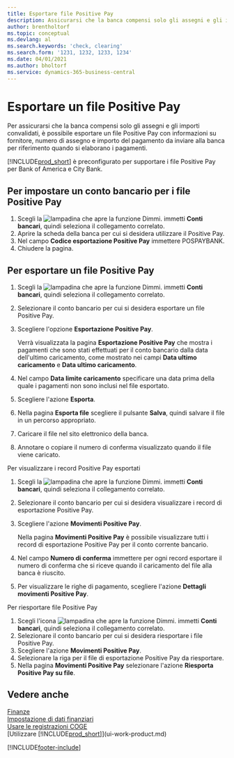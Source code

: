 ```yaml
---
title: Esportare file Positive Pay
description: Assicurarsi che la banca compensi solo gli assegni e gli importi convalidati tramite l'esportazione di file Positive Pay che contengano informazioni sul fornitore e pagamento.
author: brentholtorf
ms.topic: conceptual
ms.devlang: al
ms.search.keywords: 'check, clearing'
ms.search.form: '1231, 1232, 1233, 1234'
ms.date: 04/01/2021
ms.author: bholtorf
ms.service: dynamics-365-business-central
---
```

# <a name="export-a-positive-pay-file"></a>Esportare un file Positive Pay
Per assicurarsi che la banca compensi solo gli assegni e gli importi convalidati, è possibile esportare un file Positive Pay con informazioni su fornitore, numero di assegno e importo del pagamento da inviare alla banca per riferimento quando si elaborano i pagamenti.

[!INCLUDE[prod_short](includes/prod_short.md)] è preconfigurato per supportare i file Positive Pay per Bank of America e City Bank.

## <a name="to-set-up-a-bank-account-for-positive-pay"></a>Per impostare un conto bancario per i file Positive Pay
1. Scegli la ![lampadina che apre la funzione Dimmi.](media/ui-search/search_small.png "Informazioni sull'operazione che si desidera eseguire") immetti **Conti bancari**, quindi seleziona il collegamento correlato.
2. Aprire la scheda della banca per cui si desidera utilizzare il Positive Pay.
3. Nel campo **Codice esportazione Positive Pay** immettere POSPAYBANK.
4. Chiudere la pagina.

## <a name="to-export-a-positive-pay-file"></a>Per esportare un file Positive Pay
1. Scegli la ![lampadina che apre la funzione Dimmi.](media/ui-search/search_small.png "Informazioni sull'operazione che si desidera eseguire") immetti **Conti bancari**, quindi seleziona il collegamento correlato.
2. Selezionare il conto bancario per cui si desidera esportare un file Positive Pay.
3. Scegliere l'opzione **Esportazione Positive Pay**.

    Verrà visualizzata la pagina **Esportazione Positive Pay** che mostra i pagamenti che sono stati effettuati per il conto bancario dalla data dell'ultimo caricamento, come mostrato nei campi **Data ultimo caricamento** e **Data ultimo caricamento**.
4. Nel campo **Data limite caricamento** specificare una data prima della quale i pagamenti non sono inclusi nel file esportato.
5. Scegliere l'azione **Esporta**.
6. Nella pagina **Esporta file** scegliere il pulsante **Salva**, quindi salvare il file in un percorso appropriato.
7. Caricare il file nel sito elettronico della banca.
8. Annotare o copiare il numero di conferma visualizzato quando il file viene caricato.

Per visualizzare i record Positive Pay esportati

1. Scegli la ![lampadina che apre la funzione Dimmi.](media/ui-search/search_small.png "Informazioni sull'operazione che si desidera eseguire") immetti **Conti bancari**, quindi seleziona il collegamento correlato.
2. Selezionare il conto bancario per cui si desidera visualizzare i record di esportazione Positive Pay.
3. Scegliere l'azione **Movimenti Positive Pay**.

    Nella pagina **Movimenti Positive Pay** è possibile visualizzare tutti i record di esportazione Positive Pay per il conto corrente bancario.
4. Nel campo **Numero di conferma** immettere per ogni record esportare il numero di conferma che si riceve quando il caricamento del file alla banca è riuscito.
5. Per visualizzare le righe di pagamento, scegliere l'azione **Dettagli movimenti Positive Pay**.

Per riesportare file Positive Pay

1. Scegli l'icona ![lampadina che apre la funzione Dimmi.](media/ui-search/search_small.png "Informazioni sull'operazione che si desidera eseguire") immetti **Conti bancari**, quindi seleziona il collegamento correlato.
2. Selezionare il conto bancario per cui si desidera riesportare i file Positive Pay.
3. Scegliere l'azione **Movimenti Positive Pay**.
4. Selezionare la riga per il file di esportazione Positive Pay da riesportare.
5. Nella pagina **Movimenti Positive Pay** selezionare l'azione **Riesporta Positive Pay su file**.

## <a name="see-also"></a>Vedere anche
[Finanze](finance.md)  
[Impostazione di dati finanziari](finance-setup-finance.md)  
[Usare le registrazioni COGE](ui-work-general-journals.md)  
[Utilizzare [!INCLUDE[prod_short](includes/prod_short.md)]](ui-work-product.md)


[!INCLUDE[footer-include](includes/footer-banner.md)]

